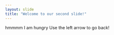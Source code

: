 ```yaml
---
layout: slide
title: "Welcome to our second slide!"
---
```

hmmmm I am hungry
Use the left arrow to go back!
